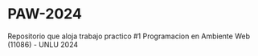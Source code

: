 # PAW-2024
Repositorio que aloja trabajo practico #1 Programacion en Ambiente Web (11086) - UNLU 2024
